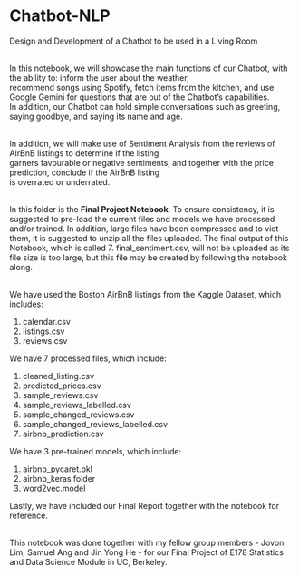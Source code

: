 # Chatbot-NLP
Design and Development of a Chatbot to be used in a Living Room

<br/>In this notebook, we will showcase the main functions of our Chatbot, with the ability to: inform the user about the weather, 
<br/>recommend songs using Spotify, fetch items from the kitchen,  and use Google Gemini for questions that are out of the Chatbot’s capabilities. 
<br/>In addition, our Chatbot can hold simple conversations such as greeting, saying goodbye, and saying its name and age.

<br/> In addition, we will make use of Sentiment Analysis from the reviews of AirBnB listings to determine if the listing
<br/> garners favourable or negative sentiments, and together with the price prediction, conclude if the AirBnB listing
<br/>is overrated or underrated.

<br/>In this folder is the <b>Final Project Notebook</b>. To ensure consistency, it is suggested to pre-load the current files and models we have processed and/or trained. In addition, large files have been compressed and to viet them, it is suggested to unzip all the files uploaded. The final output of this Notebook, which is called 7. final_sentiment.csv, will not be uploaded as its file size is too large, but this file may be created by following the notebook along.

<br/>We have used the Boston AirBnB listings from the Kaggle Dataset, which includes:

1. calendar.csv
2. listings.csv
3. reviews.csv

We have 7 processed files, which include:

1. cleaned_listing.csv
2. predicted_prices.csv
3. sample_reviews.csv
4. sample_reviews_labelled.csv
5. sample_changed_reviews.csv
6. sample_changed_reviews_labelled.csv
8. airbnb_prediction.csv

We have 3 pre-trained models, which include:

1. airbnb_pycaret.pkl
2. airbnb_keras folder
3. word2vec.model

Lastly, we have included our Final Report together with the notebook for reference.

<br/>This notebook was done together with my fellow group members - Jovon Lim, Samuel Ang and Jin Yong He - for our Final Project of E178 Statistics and Data Science Module in UC, Berkeley.
